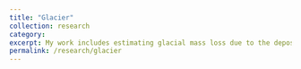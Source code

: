 ```yaml
---
title: "Glacier"
collection: research
category: 
excerpt: My work includes estimating glacial mass loss due to the deposition of black carbon and dust on the glacier and due to the impact of climate change in the Hindu Kush Himalayan region. To learn more about it, click on the above link.
permalink: /research/glacier
---
```

